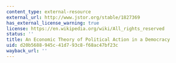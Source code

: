 ```yaml
---
content_type: external-resource
external_url: http://www.jstor.org/stable/1827369
has_external_license_warning: true
license: https://en.wikipedia.org/wiki/All_rights_reserved
status: ''
title: An Economic Theory of Political Action in a Democracy
uid: d20b5688-945c-41d7-93c8-f68ac47bf23c
wayback_url: ''
---
```

